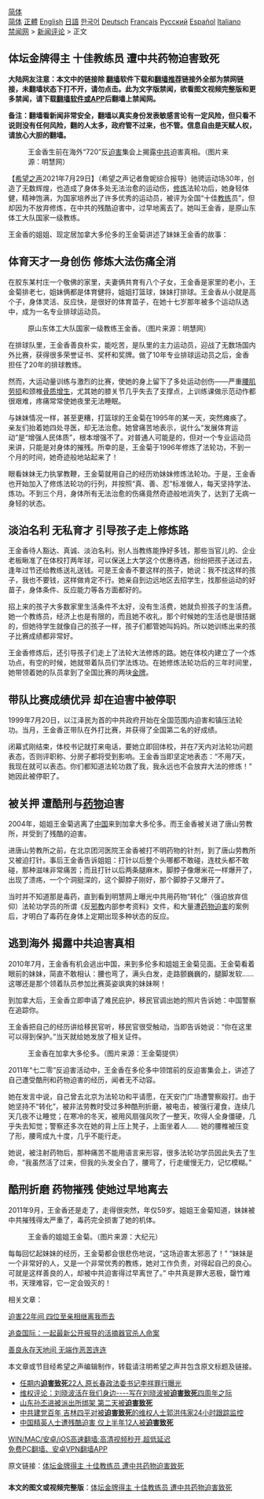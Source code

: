  <!-- 面包屑导航 --> <div class="breadcrumb"><!-- GTranslate: https://gtranslate.io/ -->  <div class="switcher notranslate">  <div class="selected">  <a href="#" onclick="return false;"> 简体</a>  </div>  <div class="option">  <a href="https://www.bannedbook.org" onclick="doGTranslate('zh-CN|zh-CN');jQuery('div.switcher div.selected a').html(jQuery(this).html());return false;" title="简体中文" class="nturl selected"> 简体</a>  <a href="https://www.bannedbook.org/zh-tw/" onclick="doGTranslate('zh-CN|zh-TW');jQuery('div.switcher div.selected a').html(jQuery(this).html());return false;" title="繁體中文" class="nturl"> 正體</a>  <a href="https://www.bannedbook.org/en/" onclick="doGTranslate('zh-CN|en');jQuery('div.switcher div.selected a').html(jQuery(this).html());return false;" title="English" class="nturl"> English</a>  <a href="https://www.bannedbook.org/ja/" onclick="doGTranslate('zh-CN|ja');jQuery('div.switcher div.selected a').html(jQuery(this).html());return false;" title="日本語" class="nturl"> 日語</a>  <a href="https://www.bannedbook.org/ko/" onclick="doGTranslate('zh-CN|ko');jQuery('div.switcher div.selected a').html(jQuery(this).html());return false;" title="한국어" class="nturl"> 한국어</a>  <a href="https://www.bannedbook.org/de/" onclick="doGTranslate('zh-CN|de');jQuery('div.switcher div.selected a').html(jQuery(this).html());return false;" title="Deutsch" class="nturl"> Deutsch</a>  <a href="https://www.bannedbook.org/fr/" onclick="doGTranslate('zh-CN|fr');jQuery('div.switcher div.selected a').html(jQuery(this).html());return false;" title="Français" class="nturl"> Français</a>  <a href="https://www.bannedbook.org/ru/" onclick="doGTranslate('zh-CN|ru');jQuery('div.switcher div.selected a').html(jQuery(this).html());return false;" title="Русский" class="nturl"> Русский</a>  <a href="https://www.bannedbook.org/es/" onclick="doGTranslate('zh-CN|es');jQuery('div.switcher div.selected a').html(jQuery(this).html());return false;" title="Español" class="nturl"> Español</a>  <a href="https://www.bannedbook.org/it/" onclick="doGTranslate('zh-CN|it');jQuery('div.switcher div.selected a').html(jQuery(this).html());return false;" title="Italiano" class="nturl"> Italiano</a>  </div>  </div>      <div class='breadcrumb-sub'><!-- Breadcrumb NavXT 6.3.0 --> <a href="https://www.bannedbook.org/" class="home">禁闻网</a> &gt; <a href="https://www.bannedbook.org/bnews/comments/" class="category">新闻评论</a> &gt; 正文</div></div><h2>体坛金牌得主 十佳教练员 遭中共药物迫害致死</h2> <p class="notice"><b>大陆网友注意：本文中的链接除 <a href="https://github.com/bannedbook/fanqiang" >翻墙</a>软件下载和<a href="https://github.com/killgcd/justmysocks/blob/master/README.md">翻墙推荐</a>链接外全部为禁网链接，未翻墙状态下打不开，请勿点击。此为文字版禁闻，欲看图文视频完整版和更多禁闻，请下载<a href="https://github.com/bannedbook/fanqiang">翻墙软件或APP</a>后翻墙上禁闻网。</p><p>备注：翻墙看新闻非常安全，翻墙以真实身份发表敏感言论有一定风险，但只看不说则没有任何风险，翻的人太多，政府管不过来，也不管。信息自由是天赋人权，请放心大胆的翻墙。</b></p>  <div class="entry"> <figure><figcaption>王金香生前在海外“720”反<a href="https://www.bannedbook.org/bnews/tag/%e8%bf%ab%e5%ae%b3/" class="st_tag internal_tag" rel="tag" title="标签 迫害 下的日志">迫害</a>集会上揭露<a href="https://www.bannedbook.org/bnews/tag/%e4%b8%ad%e5%85%b1/" class="st_tag internal_tag" rel="tag" title="标签 中共 下的日志">中共</a>迫害真相。（图片来源：明慧网）</figcaption></figure> <p>【<span class='wp_keywordlink_affiliate'><a href="https://www.soundofhope.org" title="希望之声" target="_blank">希望之声</a></span>2021年7月29日】（希望之声记者詹妮综合报导）驰骋运动场30年，创造了无数辉煌，也造成了身体多处无法治愈的运动伤，<span class='wp_keywordlink'><a href="https://www.qi-gong.me/" title="气功修炼网" target="_blank">修炼</a></span>法轮功后，她身轻体健，精神饱满，为国家培养出了许多优秀的运动员，被评为全国“十佳<a href="https://www.bannedbook.org/bnews/tag/%E6%95%99%E7%BB%83/" class="st_tag internal_tag" rel="tag" title="标签 教练 下的日志">教练</a>员”，但却因为不放弃修炼，在中共的残酷迫害中，过早地离去了。她叫王金香，是原山东体工大队国家一级教练。</p> <p>王金香的姐姐、现定居加拿大多伦多的王金菊讲述了妹妹王金香的故事：</p> <h2>体育天才一身创伤 修炼大法伤痛全消</h2> <p>在胶东某村庄一个敬佛的家里，夫妻俩共育有八个子女，王金香是家里的老小，王金菊排老七，姐妹俩都是体育健将，姐姐打篮球，妹妹打排球。王金香从小就是高个子，身体灵活、反应快，是很好的体育苗子，在她十七岁那年被多个运动队选中，成为一名专业排球运动员。</p> <figure><figcaption>原山东体工大队国家一级教练王金香。（图片来源：明慧网）</figcaption></figure> <p>在排球队里，王金香善良朴实，能吃苦，是队里的主力运动员，迎战了无数场国内外比赛，获得很多荣誉证书、奖杯和奖牌。做了10年专业排球运动员之后，金香担任了20年的排球教练。</p> <p>然而，大运动量训练与激烈的比赛，使她的身上留下了多处运动创伤——严重<a href="https://www.bannedbook.org/bnews/tag/%e8%85%b0%e8%82%8c%e5%8a%b3%e6%8d%9f/" class="st_tag internal_tag" rel="tag" title="标签 腰肌劳损 下的日志">腰肌劳损</a>和颈椎<a href="https://www.bannedbook.org/bnews/tag/%e9%aa%a8%e8%b4%a8%e5%a2%9e%e7%94%9f/" class="st_tag internal_tag" rel="tag" title="标签 骨质增生 下的日志">骨质增生</a>，尤其她的膝关节几乎失去了支撑点，上训练课做示范动作都很艰难，疼痛常常使她夜里无法睡眠。</p> <p>与妹妹情况一样，甚至更糟，打篮球的王金菊在1995年的某一天，突然瘫痪了。亲友们抬着她四处寻医，却无法治愈。她曾痛苦地表示，说什么“发展体育运动”是“增强人民体质”，根本增强不了。对普通人可能是的，但对一个专业运动员来讲，只能是对身体的摧残。所幸的是，王金菊于1996年修炼了法轮功，不到一个月的时间，她奇迹般地站起来了！</p> <p>眼看妹妹无力执掌教鞭，王金菊就用自己的经历劝妹妹修炼法轮功。于是，王金香也开始加入了修炼法轮功的行列，并按照“真、善、忍”标准做人，每天坚持学法、炼功。不到三个月，身体所有无法治愈的伤痛竟然奇迹般地消失了，达到了无病一身轻的状态。</p>  <h2>淡泊名利 无私育才 引导孩子走上修炼路</h2> <p>王金香待人豁达、真诚、淡泊名利。别人当教练能挣好多钱，那些当官儿的、企业老板瞅准了在体校打两年球，可以保送上大学这个优惠待遇，纷纷把孩子送过去，逢年过节还给教练送礼送钱。可是王金香不要这样的孩子，她说：我不找这样的孩子，我也不要钱，这样做肯定不行。她亲自到边远地区去招学生，找那些运动的好苗子，身体条件、反应能力等各方面都好的。</p> <p>招上来的孩子大多数家里生活条件不太好，没有生活费，她就负担孩子的生活费。她一个教练员，经济上也是有限的，而且她不收礼，那个时候她的生活也是很拮据的，但她待学生就像自己的孩子一样，孩子们都管她叫妈妈。所以她训练出来的孩子比赛成绩都非常好。</p> <p>王金香修炼后，还引导孩子们走上了法轮大法修炼的路。她在体校内建立了一个炼功点，有空的时候，她就带着队员们学法炼功。在她修炼法轮功后的三年时间里，她带领着她的队员拿到了全国比赛的两块<a href="https://www.bannedbook.org/bnews/tag/%e9%87%91%e7%89%8c/" class="st_tag internal_tag" rel="tag" title="标签 金牌 下的日志">金牌</a>。</p> <h2>带队比赛成绩优异 却在迫害中被停职</h2> <p>1999年7月20日，以江泽民为首的中共政府开始在全国范围内迫害和镇压法轮功。当月，王金香正带队在外打比赛，并获得了全国第二名的好成绩。</p> <p>闭幕式刚结束，体校书记就打来电话，要她立即回体校，并在7天内对法轮功问题表态，否则评职称、分房子都将受到影响。王金香当即坚定地表态：“不用7天，我现在就可以表态。你们都知道法轮功救了我，我永远也不会放弃大法的修炼！” 她因此被停职了。</p> <h2>被关押 遭酷刑与<a href="https://www.bannedbook.org/bnews/tag/%e8%8d%af%e7%89%a9/" class="st_tag internal_tag" rel="tag" title="标签 药物 下的日志">药物</a>迫害</h2> <p>2004年，姐姐王金菊逃离了<span class='wp_keywordlink_affiliate'><a href="https://www.bannedbook.org/" title="中国" target="_blank">中国</a></span>来到加拿大多伦多。而王金香被关进了唐山劳教所，并受到了残酷的迫害。</p> <p>进唐山劳教所之前，在北京团河医院王金香被打不明药物的针剂，到了唐山劳教所又被迫打针。事后王金香告诉姐姐：打针以后整个头哪都不敢碰，连枕头都不敢碰，那种滋味非常痛苦；而且打针以后两条腿麻木，脚脖子像爆米花一样爆开了，出现了溃疡，一个个洞挺深的，这个脚脖子刚好，那个脚脖子又爆开了。</p>  <p>当时并不知道那是毒药，直到看到明慧网上曝光中共用药物“转化”（强迫放弃信仰）法轮功学员的所谓《反<span class='wp_keywordlink'><a href="https://www.bannedbook.org/forum11/topic281.html" title="禁片：评中国共产党的邪教本质" target="_blank">邪教</a></span>内部参考资料》文件，和大量遭<a href="https://www.bannedbook.org/bnews/tag/%E8%8D%AF%E7%89%A9%E8%BF%AB%E5%AE%B3/" class="st_tag internal_tag" rel="tag" title="标签 药物迫害 下的日志">药物迫害</a>的案例后，才明白了毒药在身体上定期出现多种状态的反应。</p> <h2>逃到海外 揭露中共迫害真相</h2> <p>2010年7月，王金香有机会逃出中国，来到多伦多和姐姐王金菊见面。王金菊看着眼前的妹妹，简直不敢相认：腰也弯了，满头白发，走路颤巍巍的，腿脚发软…… 这哪还是那个领着队员参加比赛英姿飒爽的妹妹啊！</p> <p>到加拿大后，王金香立即申请了难民庇护，移民官调出她的照片告诉她：中国警察在追踪你。</p> <p>王金香把自己的经历讲给移民官听，移民官很受触动，当即告诉她说：“你在这里可以得到保护。”当天就给她发放了相关证件。</p> <figure><figcaption>王金香在加拿大多伦多。（图片来源：王金菊提供）</figcaption></figure> <p>2011年“七二零”反迫害活动中，王金香在多伦多中领馆前的反迫害集会上，讲述了自己遭受酷刑和药物迫害的经历，闻者无不动容。</p> <p>她在发言中说，自己曾去北京为法轮功和平请愿，在天安门广场遭警察殴打。由于她坚持不“转化”，被非法劳教时受过多种酷刑折磨，被电击，被强行灌食，连续几天几夜不让睡觉；在寒冷的冬天，被用风扇强风吹了一整天，吹得人全身僵硬，几乎失去知觉；警察还多次在她的背上压上凳子，上面坐着人…… 她的腰椎被压变了形，腰弯成九十度，几乎不能行走。</p> <p>她说，被注射药物后，那种痛苦不能用语言来形容，很多法轮功学员因此失去了生命，“我虽然活了过来，但我的头发全白了，腰弯了，行走缓慢无力，记忆模糊。”</p>  <h2>酷刑折磨 药物摧残 使她过早地离去</h2> <p>2011年9月，王金香还是走了，走得很突然，年仅59岁。姐姐王金菊知道，妹妹被中共摧残得太严重了，毒药完全损害了她的机体。</p> <figure><figcaption>王金香的姐姐王金菊。（图片来源：大纪元）</figcaption></figure> <p>每每回忆起妹妹的经历，王金菊都会很悲伤地说，“这场迫害太邪恶了！” “妹妹是一个非常好的人，又是一个非常优秀的教练，她对工作负责，对得起自己的良心。可就是这样善良的人，却被中共迫害得过早离世了。” 中共真是罪大恶极，罄竹难书，天理难容，它一定会毁灭的！</p> <p>相关文章：</p> <p><a href="https://www.soundofhope.org/post/528311">迫害22年间 四位至亲相继离我而去</a></p> <p><a href="https://www.soundofhope.org/post/530408">追查国际：一起最新公开报导的活摘器官杀人命案</a></p> <p><a href="https://www.soundofhope.org/post/530180">善良永存天地间 无端作恶苦连连</a></p> <p>本文章或节目经希望之声编辑制作，转载请注明希望之声并包含原文标题及链接。 </p>  <ul class='op-related-articles' title='相关阅读'> <li><a href='https://www.bannedbook.org/bnews/cbnews/20210726/1594639.html' target='_blank'>任期内<b>迫害致死</b>22人 原长春政法委书记李祥罪行曝光</a></li> <li><a href='https://www.bannedbook.org/bnews/weiquan/20210713/1586067.html' target='_blank'>维权评论&#65306;刘晓波活在我们身边----写在刘晓波被<b>迫害致死</b>四周年之际</a></li> <li><a href='https://www.bannedbook.org/bnews/cnnews/20210630/1577309.html' target='_blank'>山东孙丕进被派出所绑架 第二天被<b>迫害致死</b></a></li> <li><a href='https://www.bannedbook.org/bnews/weiquan/20210625/1574281.html' target='_blank'>中共建党百年 吉林四平对被<b>迫害致死</b>的维权人士郭洪伟家24小时跟踪监控</a></li> <li><a href='https://www.bannedbook.org/bnews/cbnews/20210624/1573693.html' target='_blank'>中国精英人士遭残酷迫害 仅上半年12人被<b>迫害致死</b></a></li> </ul> <p class="texttj"> <a href="https://github.com/bannedbook/fanqiang/wiki/V2ray%E6%9C%BA%E5%9C%BA" target="_blank">WIN/MAC/安卓/iOS高速翻墙:高清视频秒开,超低延迟</a><br/> <a href="https://github.com/bannedbook/fanqiang/wiki/%E7%A6%81%E9%97%BB%E7%BD%91%E5%AE%89%E5%8D%93%E7%BF%BB%E5%A2%99%E6%96%B0%E9%97%BBAPP" target="_blank">免费PC翻墙、安卓VPN翻墙APP</a></p><p>原文链接：<a class="src_link"  href="https://www.soundofhope.org/post/530495" target="_blank">体坛金牌得主 十佳教练员 遭中共药物迫害致死</a></p><a name='sharetosocial'></a>  <div style="margin-bottom:5px;padding-bottom:5px;clear:both"> <div id="archive-pix-1" class="banner-ads"> <!-- AuctionX Display platform tag START --> <div id="26318x728x90x621x_ADSLOT2" clicktrack="%%CLICK_URL_ESC%%"></div> <!-- AuctionX Display platform tag END --> </div> <div id="archive-pix-2" class="banner-ads"> <!-- AuctionX Display platform tag START --> <div id="26315x300x250x621x_ADSLOT2" clicktrack="%%CLICK_URL_ESC%%"></div> <!-- AuctionX Display platform tag END --> </div> </div>  <div id="archive-pix-1" class="banner-ads"> <!-- AuctionX Display platform tag START --> <div id="26318x728x90x621x_ADSLOT3" clicktrack="%%CLICK_URL_ESC%%"></div> <!-- AuctionX Display platform tag END --> </div> <div><b>本文的图文或视频完整版</b>：<a href='https://www.bannedbook.org/bnews/comments/20210730/1596695.html'>体坛金牌得主 十佳教练员 遭中共药物迫害致死</a></div>  </div><!--END ENTRY--> 